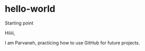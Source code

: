 # hello-world
Starting point

Hiiiii,

I am Parvaneh, practicing how to use GitHub for future projects.
